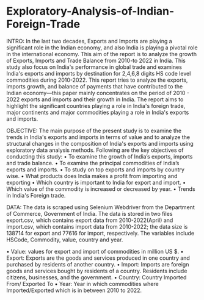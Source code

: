 # Exploratory-Analysis-of-Indian-Foreign-Trade

INTRO: 
In the last two decades, Exports and Imports are playing a significant role in the Indian economy, and also India is playing a pivotal role in the international economy. This aim of the report is to analyze the growth of Exports, Imports and Trade Balance from 2010-to 2022 in India. This study also focus on India's performance in global trade and examines India's exports and imports by destination for 2,4,6,8 digits HS code level commodities during 2010-2022. This report tries to analyze the exports, imports growth, and balance of payments that have contributed to the Indian economy—this paper mainly concentrates on the period of 2010 - 2022 exports and imports and their growth in India. The report aims to highlight the significant countries playing a role in India's foreign trade, major continents and major commodities playing a role in India's exports and imports.

OBJECTIVE: 
The main purpose of the present study is to examine the trends in India's exports and imports in terms of value and to analyze the structural changes in the composition of India's exports and imports using exploratory data analysis methods.
Following are the key objectives of conducting this study:
• To examine the growth of India’s exports, imports and trade balance.
• To examine the principal commodities of India’s exports and imports.
• To study on top exports and imports by country wise.
• What products does India makes a profit from importing and exporting
• Which country is important to India for export and import.
• Which value of the commodity is increased or decreased by year.
• Trends in India's Foreign trade.

DATA: 
The data is scraped using Selenium Webdriver from the Department of Commerce, Government of India. The data is stored in two files export.csv, which contains export data from 2010-2022(April) and import.csv, which contains import data from 2010-2022; the data size is 138714 for export and 77616 for import, respectively. The variables include HSCode, Commodity, value, country and year.

• Value: values for export and import of commodities in million US $.
• Export: Exports are the goods and services produced in one country and purchased by residents of another
country.
• Import: Imports are foreign goods and services bought by residents of a country. Residents include citizens, businesses, and the government.
• Country: Country Imported From/ Exported To
• Year: Year in which commodities where Imported/Exported which is in between 2010 to 2022.
